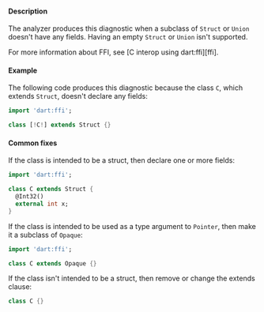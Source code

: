 #### Description

The analyzer produces this diagnostic when a subclass of `Struct` or
`Union` doesn't have any fields. Having an empty `Struct` or `Union`
isn't supported.

For more information about FFI, see [C interop using dart:ffi][ffi].

#### Example

The following code produces this diagnostic because the class `C`, which
extends `Struct`, doesn't declare any fields:

```dart
import 'dart:ffi';

class [!C!] extends Struct {}
```

#### Common fixes

If the class is intended to be a struct, then declare one or more fields:

```dart
import 'dart:ffi';

class C extends Struct {
  @Int32()
  external int x;
}
```

If the class is intended to be used as a type argument to `Pointer`, then
make it a subclass of `Opaque`:

```dart
import 'dart:ffi';

class C extends Opaque {}
```

If the class isn't intended to be a struct, then remove or change the
extends clause:

```dart
class C {}
```